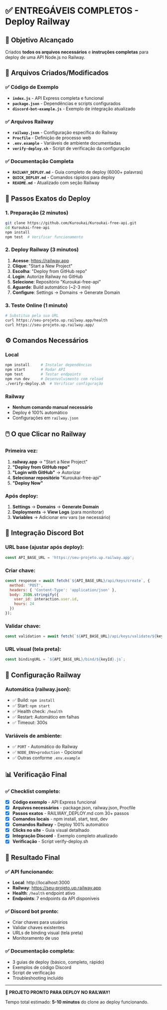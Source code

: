 # ✅ ENTREGÁVEIS COMPLETOS - Deploy Railway

## 🎯 Objetivo Alcançado

Criados **todos os arquivos necessários** e **instruções completas** para deploy de uma API Node.js no Railway.

## 📁 Arquivos Criados/Modificados

### ✅ Código de Exemplo
- **`index.js`** - API Express completa e funcional
- **`package.json`** - Dependências e scripts configurados
- **`discord-bot-example.js`** - Exemplo de integração atualizado

### ✅ Arquivos Railway
- **`railway.json`** - Configuração específica do Railway
- **`Procfile`** - Definição de processo web
- **`.env.example`** - Variáveis de ambiente documentadas
- **`verify-deploy.sh`** - Script de verificação da configuração

### ✅ Documentação Completa
- **`RAILWAY_DEPLOY.md`** - Guia completo de deploy (6000+ palavras)
- **`QUICK_DEPLOY.md`** - Comandos rápidos para deploy
- **`README.md`** - Atualizado com seção Railway

## 🚀 Passos Exatos do Deploy

### 1. Preparação (2 minutos)
```bash
git clone https://github.com/Kuroukai/Kuroukai-free-api.git
cd Kuroukai-free-api
npm install
npm test  # Verificar funcionamento
```

### 2. Deploy Railway (3 minutos)
1. **Acesse**: https://railway.app
2. **Clique**: "Start a New Project"
3. **Escolha**: "Deploy from GitHub repo"
4. **Login**: Autorize Railway no GitHub
5. **Selecione**: Repositório "Kuroukai-free-api"
6. **Aguarde**: Build automático (~2-3 min)
7. **Configure**: Settings → Domains → Generate Domain

### 3. Teste Online (1 minuto)
```bash
# Substitua pela sua URL
curl https://seu-projeto.up.railway.app/health
curl https://seu-projeto.up.railway.app/
```

## ⚙️ Comandos Necessários

### Local
```bash
npm install     # Instalar dependências
npm start       # Rodar API
npm test        # Testar endpoints
npm run dev     # Desenvolvimento com reload
./verify-deploy.sh  # Verificar configuração
```

### Railway
- **Nenhum comando manual necessário**
- Deploy é 100% automático
- Configurações em `railway.json`

## 🖱️ O que Clicar no Railway

### Primeira vez:
1. **railway.app** → "Start a New Project"
2. **"Deploy from GitHub repo"**
3. **"Login with GitHub"** → Autorizar
4. **Selecionar repositório** "Kuroukai-free-api"
5. **"Deploy Now"**

### Após deploy:
1. **Settings** → **Domains** → **Generate Domain**
2. **Deployments** → **View Logs** (para monitorar)
3. **Variables** → Adicionar env vars (se necessário)

## 🤖 Integração Discord Bot

### URL base (ajustar após deploy):
```javascript
const API_BASE_URL = 'https://seu-projeto.up.railway.app';
```

### Criar chave:
```javascript
const response = await fetch(`${API_BASE_URL}/api/keys/create`, {
  method: 'POST',
  headers: { 'Content-Type': 'application/json' },
  body: JSON.stringify({
    user_id: interaction.user.id,
    hours: 24
  })
});
```

### Validar chave:
```javascript
const validation = await fetch(`${API_BASE_URL}/api/keys/validate/${keyId}`);
```

### URL visual (tela preta):
```javascript
const bindingURL = `${API_BASE_URL}/bind/${keyId}.js`;
```

## 🔧 Configuração Railway

### Automática (railway.json):
- ✅ Build: `npm install`
- ✅ Start: `npm start`
- ✅ Health check: `/health`
- ✅ Restart: Automático em falhas
- ✅ Timeout: 300s

### Variáveis de ambiente:
- ✅ `PORT` - Automático do Railway
- ✅ `NODE_ENV=production` - Opcional
- ✅ Outras conforme `.env.example`

## 📊 Verificação Final

### ✅ Checklist completo:
- [x] **Código exemplo** - API Express funcional
- [x] **Arquivos necessários** - package.json, railway.json, Procfile
- [x] **Passos exatos** - RAILWAY_DEPLOY.md com 30+ passos
- [x] **Comandos locais** - npm install, start, test, dev
- [x] **Comandos Railway** - Deploy 100% automático
- [x] **Clicks no site** - Guia visual detalhado
- [x] **Integração Discord** - Exemplo completo atualizado
- [x] **Verificação** - Script verify-deploy.sh

## 🎉 Resultado Final

### ✅ API funcionando:
- **Local**: http://localhost:3000
- **Railway**: https://seu-projeto.up.railway.app
- **Health**: `/health` endpoint ativo
- **Endpoints**: 7 endpoints da API disponíveis

### ✅ Discord bot pronto:
- Criar chaves para usuários
- Validar chaves existentes
- URLs de binding visual (tela preta)
- Monitoramento de uso

### ✅ Documentação completa:
- 3 guias de deploy (básico, completo, rápido)
- Exemplos de código Discord
- Script de verificação
- Troubleshooting incluído

---

**🚀 PROJETO PRONTO PARA DEPLOY NO RAILWAY!**

Tempo total estimado: **5-10 minutos** do clone ao deploy funcionando.